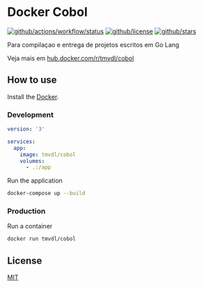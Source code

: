 # Docker Cobol

[![github/actions/workflow/status](https://img.shields.io/github/actions/workflow/status/brtmvdl/docker-cobol/docker-push.yml)](https://img.shields.io/github/actions/workflow/status/brtmvdl/docker-cobol/docker-push.yml) [![github/license](https://img.shields.io/github/license/brtmvdl/docker-cobol)](https://img.shields.io/github/license/brtmvdl/docker-cobol) [![github/stars](https://img.shields.io/github/stars/brtmvdl/docker-cobol?style=social)](https://img.shields.io/github/stars/brtmvdl/antify?style=social)

Para compilaçao e entrega de projetos escritos em Go Lang

Veja mais em [hub.docker.com/r/tmvdl/cobol](https://hub.docker.com/r/tmvdl/cobol)

## How to use

Install the [Docker](https://docs.docker.com/engine/install/).

### Development

```yaml
version: '3'

services:
  app:
    image: tmvdl/cobol
    volumes:
      - .:/app
```

Run the application

```bash
docker-compose up --build
```

### Production

Run a container

```sh
docker run tmvdl/cobol
```

## License

[MIT](./LICENSE) 
